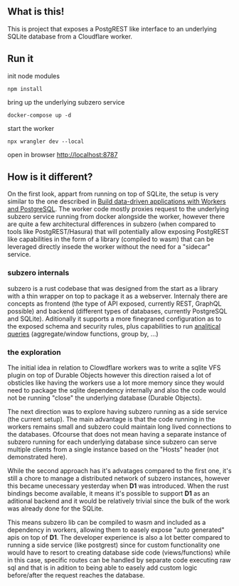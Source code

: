 ## What is this!

This is project that exposes a PostgREST like interface to an underlying SQLite database from a Cloudflare worker.

## Run it

init node modules
```
npm install
```

bring up the underlying subzero service
```
docker-compose up -d
```

start the worker
```
npx wrangler dev --local
```

open in browser [http://localhost:8787](http://localhost:8787)

## How is it different?

On the first look, appart from running on top of SQLite, the setup is very similar to the one described in [Build data-driven applications with Workers and PostgreSQL](https://developers.cloudflare.com/workers/tutorials/postgres/). The worker code mostly proxies request to the underlying subzero service running from docker alongside the worker, however there are quite a few architectural differences in subzero (when compared to tools like PostgREST/Hasura) that will potentially allow exposing PostgREST like capabilities in the form of a library (compiled to wasm) that can be leveraged directly insede the worker without the need for a "sidecar" service.

### subzero internals
subzero is a rust codebase that was designed from the start as a library with a thin wrapper on top to package it as a webserver. Internaly there are concepts as frontend (the type of API exposed, currently REST, GraphQL possible) and backend (different types of databases, currently PostgreSQL and SQLite).
Aditionally it supports a more finegraned configuration as to the exposed schema and security rules, plus capabilities to run [analitical queries](https://docs.subzero.cloud/reference/data/aggregate/) (aggregate/window functions, group by, ...)

### the exploration
The initial idea in relation to Clowdflare workers was to write a sqlite VFS plugin on top of Durable Objects however this direction raised a lot of obsticles like having the workers use a lot more memory since they would need to package the sqlite dependency internally and also the code would not be running "close" the underlying database (Durable Objects).

The next direction was to explore having subzero running as a side service (the current setup). The main advantage is that the code running in the workers remains small and subzero could maintain long lived connections to the databases. Ofcourse that does not mean having a separate instance of subzero running for each underlying database since subzero can serve multiple clients from a single instance based on the "Hosts" header (not demonstrated here).

While the second approach has it's advatages compared to the first one, it's still a chore to manage a distributed network of subzero instances, however this became unecessary yesterday when **D1** was introduced.
When the rust bindings become available, it means it's possible to support **D1** as an aditional backend and it would be relatively trivial since the bulk of the work was already done for the SQLite.

This means subzero lib can be compiled to wasm and included as a dependency in workers, allowing them to easely expose "auto generated" apis on top of **D1**. The developer experience is also a lot better compared to running a side service (like postgrest) since for custom functionality one would have to resort to creating database side code (views/functions) while in this case, specific routes can be handled by separate code executing raw sql and that is in adition to being able to easely add custom logic before/after the request reaches the database.



